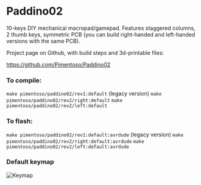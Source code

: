 # Paddino02

10-keys DIY mechanical macropad/gamepad. Features staggered columns, 2 thumb keys, symmetric PCB (you can build right-handed and left-handed versions with the same PCB). 

Project page on Github, with build steps and 3d-printable files:

https://github.com/Pimentoso/Paddino02

### To compile:

`make pimentoso/paddino02/rev1:default` (legacy version)
`make pimentoso/paddino02/rev2/right:default`
`make pimentoso/paddino02/rev2/left:default`

### To flash:

`make pimentoso/paddino02/rev1:default:avrdude` (legacy version)
`make pimentoso/paddino02/rev2/right:default:avrdude`
`make pimentoso/paddino02/rev2/left:default:avrdude`

### Default keymap

![Keymap](https://raw.githubusercontent.com/qmk/qmk_firmware/master/keyboard/pimentoso/paddino02/keymap.png)
